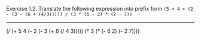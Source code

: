 Exercise 1.2.  Translate the following expression into prefix form
`(5 + 4 + (2 - (3 - (6 + (4/3))))) / (3 * (6 - 2) * (2 - 7))`

- - -

(/ (+ 5 4 (- 2 (- 3 (+ 6 (/ 4 3))))) (* 3 (* (- 6 2) (- 2 7))))
